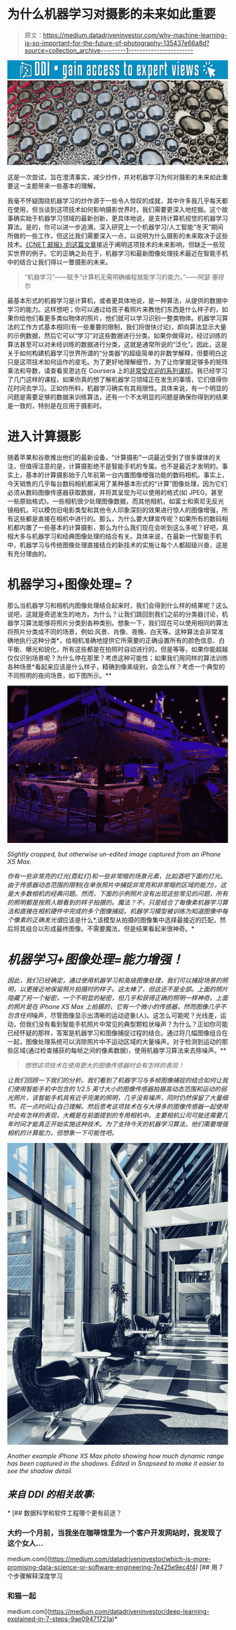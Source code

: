 # 为什么机器学习对摄影的未来如此重要

> 原文：<https://medium.datadriveninvestor.com/why-machine-learning-is-so-important-for-the-future-of-photography-135437e66a8d?source=collection_archive---------1----------------------->

[![](img/99cd9cc5830880fef2f289821e4f7a5c.png)](http://www.track.datadriveninvestor.com/1B9E)![](img/32cfc0bb90f4465b42acdf0d080600bc.png)

这是一次尝试，旨在澄清事实，减少炒作，并对机器学习为何对摄影的未来如此重要这一主题带来一些基本的理解。

我毫不怀疑围绕机器学习的炒作源于一些令人惊叹的成就，其中许多我几乎每天都在使用，但当谈到这项技术如何影响摄影世界时，我们需要更深入地挖掘。这个故事确实始于机器学习领域的最新创新，更具体地说，是支持计算机视觉的机器学习算法。是的，你可以进一步追溯，深入研究上一个机器学习/人工智能“冬天”期间所做的一些工作，但这比我们需要深入一点，以说明为什么摄影的未来取决于这些技术。[《CNET 邮报》的这篇文章](https://www.cnet.com/news/digital-photography-gets-radical-changes-smartphone-mirrorless-tech/)接近于阐明这项技术的未来影响，但缺乏一些现实世界的例子。它的正确之处在于，机器学习和最新图像处理技术最近在智能手机中的结合让我们得以一瞥摄影的未来。

> “机器学习”——赋予“计算机无需明确编程就能学习的能力。”——阿瑟·塞缪尔

最基本形式的机器学习是计算机，或者更具体地说，是一种算法，从提供的数据中学习的能力。这样想吧；你可以通过给孩子看照片来教他们东西是什么样子的，如果你给他们看更多类似物体的照片，他们就可以学习识别一整类物体。机器学习算法的工作方式基本相同(有一些重要的限制，我们将很快讨论)，即向算法显示大量的示例数据，然后它可以“学习”对这些数据进行分类。如果你做得对，经过训练的算法甚至可以对未经训练的数据进行分类，这就是通常所说的“泛化”。因此，这是关于如何构建机器学习世界所谓的“分类器”的超级简单的非数学解释，但要明白这只是这项技术如何运作的皮毛。为了更好地理解细节，为了让你掌握足够多的矩阵乘法和导数，请查看吴恩达在 Coursera 上的[非常受欢迎的系列课程](https://www.coursera.org/specializations/deep-learning)。我已经学习了几门这样的课程，如果你真的想了解机器学习领域正在发生的事情，它们值得你花时间去学习。正如你所料，机器学习确实有其局限性。具体来说，有一个明显的问题是需要足够的数据来训练算法，还有一个不太明显的问题是确保你得到的结果是一致的，特别是在应用于摄影时。

# 进入计算摄影

随着苹果和谷歌推出他们的最新设备，“计算摄影”一词最近受到了很多媒体的关注，但值得注意的是，计算摄影绝不是智能手机的专属。也不是最近才发明的。事实上，基本的计算摄影始于几年前第一台内置图像增强功能的数码相机。事实上，今天销售的几乎每台数码相机都采用了某种基本形式的“计算”图像处理，因为它们必须从数码图像传感器获取数据，并将其呈现为可以使用的格式(如 JPEG，甚至一些原始格式)。一些相机很少处理图像数据，而其他相机，如富士和索尼无反光镜相机，可以模仿旧电影类型和其他令人印象深刻的效果进行惊人的图像增强，所有这些都是直接在相机中进行的。那么，为什么要大肆宣传呢？如果所有的数码相机都内置了一些基本的计算摄影，那么为什么我们现在会听到这么多呢？好吧，真相大多与机器学习和经典图像处理的结合有关。具体来说，在最新一代智能手机中，机器学习与传统图像处理直接结合的新技术的实施让每个人都超级兴奋，这是有充分理由的。

# 机器学习+图像处理=？

那么当机器学习和相机内图像处理结合起来时，我们会得到什么样的结果呢？这么说吧，这就是奇迹发生的地方。为什么？让我们跳回到我们之前的分类器讨论，机器学习算法能够将照片分类到各种类别。想象一下，我们现在可以使用相同的算法将照片分类成不同的场景，例如:风景、肖像、夜晚、白天等。这种算法会非常准确地执行这种分类*，给相机准确地提供它所需要的正确设置所有的颜色信息、白平衡、曝光和锐化，所有这些都是在拍照时自动进行的。但是等等，如果你能超越仅仅识别场景呢？为什么停在那里？考虑这种可能性；如果我们用同样的算法训练各种场景*看起来应该是什么样子，精确到像素级别，会怎么样？考虑一个典型的不同照明的夜间场景，如下图所示。**

*![](img/f071e9145230e2eba5d2285c56a36a10.png)*

*Slightly cropped, but otherwise un-edited image captured from an iPhone XS Max.*

*你有一些非常亮的灯光(霓虹灯)和一些非常暗的场景元素，比如酒吧下面的灯光。由于传感器动态范围的限制(在单张照片中捕捉非常亮和非常暗的区域的能力)，这是大多数相机的经典问题。然而，下面的示例照片没有出现这些常见的问题，所有的照明都是按照人眼看到的样子拍摄的。魔法？不，只是结合了每像素机器学习算法和直接在相机硬件中完成的多个图像捕捉。机器学习模型被训练为知道图像中每个像素的正确发光值*应该是什么*,该模型从拍摄的图像集中选择最接近的匹配，然后将其组合以形成最终图像。不需要魔法，但是结果看起来很神奇。*

# *机器学习+图像处理=能力增强！*

*因此，我们已经确定，通过使用机器学习和高级图像处理，我们可以捕捉场景的照明，以更接近地保留照片拍摄时的样子。这太棒了，但这还不是全部。上面的照片隐藏了另一个秘密，一个不明显的秘密，但几乎和获得正确的照明一样神奇。上面的照片是在 iPhone XS Max 上拍摄的，它有一个微小的传感器，然而图像几乎不包含任何*噪声，尽管图像显示出清晰的运动迹象(人)。这怎么可能呢？光线差，运动，但我们没有看到智能手机照片中常见的典型颗粒状噪声？为什么？正如你可能已经怀疑的那样，答案是机器学习和图像捕捉过程的结合。通过将几幅图像组合在一起，图像处理系统可以消除照片中不运动区域的大量噪声。对于检测到运动的那些区域(通过检查捕获的每帧之间的像素数据)，使用机器学习算法来去除噪声。**

> *想想这项技术在使用更大的图像传感器时会有怎样的表现！*

*让我们回顾一下我们的分析。我们看到了机器学习与多帧图像捕捉的结合如何让我们使用智能手机中包含的 1/2.5 英寸大小的图像传感器拍摄高动态范围和运动的弱光照片，该智能手机具有近乎完美的照明，几乎没有噪声，同时仍然保留了大量细节。花一点时间让自己理解。然后思考这项技术在与大得多的图像传感器一起使用时会有怎样的表现，大概是在前面提到的专用相机中。主要相机公司可能还需要几年时间才能真正开始实施这种技术。为了支持今天的机器学习算法，他们需要增强相机的计算能力，*但想象一下可能性吧。**

*![](img/c7c6fe24282df2aebd011736509962cd.png)*

*Another example iPhone XS Max photo showing how much dynamic range has been captured in the shadows. Edited in Snapseed to make it easier to see the shadow detail.*

## *来自 DDI 的相关故事:*

*[](https://medium.com/datadriveninvestor/which-is-more-promising-data-science-or-software-engineering-7e425e9ec4f4) [## 数据科学和软件工程哪个更有前途？

### 大约一个月前，当我坐在咖啡馆里为一个客户开发网站时，我发现了这个女人…

medium.com](https://medium.com/datadriveninvestor/which-is-more-promising-data-science-or-software-engineering-7e425e9ec4f4) [](https://medium.com/datadriveninvestor/deep-learning-explained-in-7-steps-9ae09471721a) [## 用 7 个步骤解释深度学习

### 和猫一起

medium.com](https://medium.com/datadriveninvestor/deep-learning-explained-in-7-steps-9ae09471721a)*